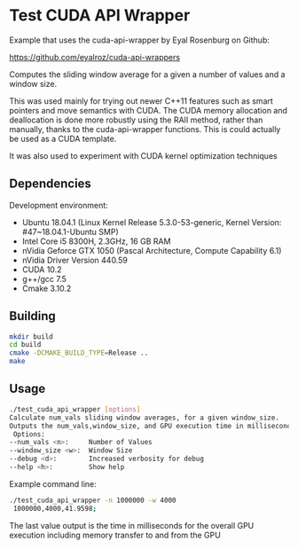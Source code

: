 # Test CUDA API Wrapper

Example that uses the cuda-api-wrapper by Eyal Rosenburg on Github:<br>
 
https://github.com/eyalroz/cuda-api-wrappers

Computes the sliding window average for a given a number of values and a window size.

This was used mainly for trying out newer C++11 features such as smart pointers and move semantics with CUDA. 
The CUDA memory allocation and deallocation is done more robustly 
using the RAII method, rather than manually, thanks to the cuda-api-wrapper functions. 
This is could actually be used as a CUDA template.

It was also used to experiment with CUDA kernel optimization techniques

## Dependencies

Development environment:
- Ubuntu 18.04.1 (Linux Kernel Release 5.3.0-53-generic, Kernel Version: #47~18.04.1-Ubuntu SMP)
- Intel Core i5 8300H, 2.3GHz, 16 GB RAM
- nVidia Geforce GTX 1050 (Pascal Architecture, Compute Capability 6.1)
- nVidia Driver Version 440.59
- CUDA 10.2
- g++/gcc 7.5
- Cmake 3.10.2

## Building

```bash
mkdir build
cd build
cmake -DCMAKE_BUILD_TYPE=Release ..
make
```

## Usage

```bash
./test_cuda_api_wrapper [options]
Calculate num_vals sliding window averages, for a given window_size.
Outputs the num_vals,window_size, and GPU execution time in milliseconds
 Options:
--num_vals <n>:     Number of Values
--window_size <w>:  Window Size
--debug <d>:        Increased verbosity for debug
--help <h>:         Show help
```

Example command line:

```bash
./test_cuda_api_wrapper -n 1000000 -w 4000
 1000000,4000,41.9598;
```

The last value output is the time in milliseconds for the overall GPU execution including memory transfer to and from the GPU

